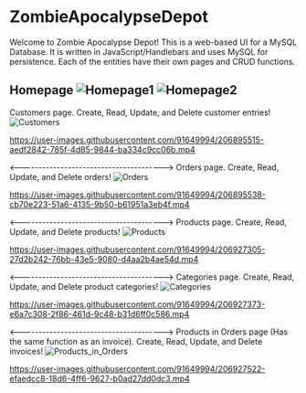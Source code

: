 # ZombieApocalypseDepot
Welcome to Zombie Apocalypse Depot! This is a web-based UI for a MySQL Database. It is written in JavaScript/Handlebars and uses MySQL for persistence. Each of the entities have their own pages and CRUD functions. 

Homepage
![Homepage1](https://user-images.githubusercontent.com/91649994/206895504-3afad9e2-749e-4806-8c43-0e2d41f3fa5f.PNG)
![Homepage2](https://user-images.githubusercontent.com/91649994/206895505-a8e9660b-5aec-490c-8bc6-40b8fc818f99.PNG)
---------------------------------------

Customers page. Create, Read, Update, and Delete customer entries!
![Customers](https://user-images.githubusercontent.com/91649994/206895511-f723e207-d2a1-4fe2-a838-c7451693a852.PNG)


https://user-images.githubusercontent.com/91649994/206895515-aedf2842-785f-4d85-9844-ba334c9cc06b.mp4

<--------------------------------------->
Orders page. Create, Read, Update, and Delete orders!
![Orders](https://user-images.githubusercontent.com/91649994/206895533-07e0a22a-0d4f-44e7-9d83-3d91bba01ec1.PNG)


https://user-images.githubusercontent.com/91649994/206895538-cb70e223-51a6-4135-9b50-b61951a3eb4f.mp4

<--------------------------------------->
Products page. Create, Read, Update, and Delete products!
![Products](https://user-images.githubusercontent.com/91649994/206927273-a80a914e-4069-4673-97ec-7066ab5c7f37.PNG)


https://user-images.githubusercontent.com/91649994/206927305-27d2b242-76bb-43e5-9080-d4aa2b4ae54d.mp4

<--------------------------------------->
Categories page. Create, Read, Update, and Delete product categories!
![Categories](https://user-images.githubusercontent.com/91649994/206927357-6ea389f2-9b2a-4a2b-87db-2c9a970b9eae.PNG)


https://user-images.githubusercontent.com/91649994/206927373-e6a7c308-2f86-461d-9c48-b31d6ff0c586.mp4

<--------------------------------------->
Products in Orders page (Has the same function as an invoice). Create, Read, Update, and Delete invoices! 
![Products_in_Orders](https://user-images.githubusercontent.com/91649994/206927511-0986ce16-0a02-4811-b16d-6508ea69a5f2.PNG)


https://user-images.githubusercontent.com/91649994/206927522-efaedcc8-18d6-4ff6-9627-b0ad27dd0dc3.mp4

